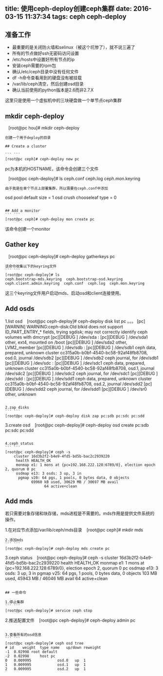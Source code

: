 title: 使用ceph-deploy创建ceph集群
date: 2016-03-15 11:37:34
tags: ceph ceph-deploy
---

## 准备工作
- 最重要的是关闭防火墙和selinux（被这个坑惨了），就不说三遍了
- 所有的节点做好ssh无密码访问设置
- /etc/hosts中设置好所有节点的ip
- 安装ceph需要的rpm包
- 确认/etc/ceph目录中没有任何文件
- df -h命令查看用到的硬盘没有被挂载
- /var/lib/ceph清空，然后创建osd目录
- 确认当前使用的python版本是2.6而非2.7.X

这里只是使用一个虚拟机中的三块硬盘做一个单节点ceph集群

<!-- more -->

## mkdir ceph-deploy

``` ```
[root@pc hou]# mkdir ceph-deploy
```
创建一个用于deploy的目录

## Create a cluster

``` ```
[root@pc ceph]# ceph-deploy new pc
```
pc为本机的HOSTNAME，该命令会创建三个文件

``` ```
[root@pc ceph-deploy]# ls
ceph.conf  ceph.log  ceph.mon.keyring
```
由于我是在单个节点上部署集群，所以需要在ceph.conf中添加
``````
osd pool default size = 1
osd crush chooseleaf type = 0
```

## Add a monitor
``` ```
[root@pc ceph]# ceph-deploy mon create pc
```
该命令创建一个monitor

## Gather key

``` ```
[root@pc ceph-deploy]# ceph-deploy gatherkeys pc
```
该命令收集以下的keyring文件
``` ```
[root@pc ceph-deploy]# ls
ceph.bootstrap-mds.keyring  ceph.bootstrap-osd.keyring
ceph.client.admin.keyring  ceph.conf  ceph.log  ceph.mon.keyring
```
这三个keyring文件用户启动mds、启动osd和client连接使用。

## Add osds

1.list osd
``` ```
[root@pc ceph-deploy]# ceph-deploy disk list pc
。。。
[pc][WARNIN] WARNING:ceph-disk:Old blkid does not support ID_PART_ENTRY_* fields, trying sgdisk; may not correctly identify ceph volumes with dmcrypt
[pc][DEBUG ] /dev/sda :
[pc][DEBUG ]  /dev/sda1 other, ext4, mounted on /boot
[pc][DEBUG ]  /dev/sda2 other, LVM2_member
[pc][DEBUG ] /dev/sdb :
[pc][DEBUG ]  /dev/sdb1 ceph data, prepared, unknown cluster cc315a0b-b0bf-4540-bc58-92af48fb8708, osd.0, journal /dev/sdb2
[pc][DEBUG ]  /dev/sdb2 ceph journal, for /dev/sdb1
[pc][DEBUG ] /dev/sdc :
[pc][DEBUG ]  /dev/sdc1 ceph data, prepared, unknown cluster cc315a0b-b0bf-4540-bc58-92af48fb8708, osd.1, journal /dev/sdc2
[pc][DEBUG ]  /dev/sdc2 ceph journal, for /dev/sdc1
[pc][DEBUG ] /dev/sdd :
[pc][DEBUG ]  /dev/sdd1 ceph data, prepared, unknown cluster cc315a0b-b0bf-4540-bc58-92af48fb8708, osd.2, journal /dev/sdd2
[pc][DEBUG ]  /dev/sdd2 ceph journal, for /dev/sdd1
[pc][DEBUG ] /dev/sr0 other, unknown
```

2.zap disks
``` ```
[root@pc ceph-deploy]# ceph-deploy disk zap pc:sdb pc:sdc pc:sdd

```

3.create osd
``` ```
[root@pc ceph-deploy]# ceph-deploy osd create pc:sdb pc:sdc pc:sdd
```

4.ceph status
``` ```
[root@pc ceph-deploy]# ceph -s
    cluster 16d3b2f2-b4e9-4fd5-bd5b-bac2c2939220
     health HEALTH_OK
     monmap e1: 1 mons at {pc=192.168.222.128:6789/0}, election epoch 2, quorum 0 pc
     osdmap e13: 3 osds: 3 up, 3 in
      pgmap v20: 64 pgs, 1 pools, 0 bytes data, 0 objects
            69960 kB used, 30629 MB / 30697 MB avail
                  64 active+clean
```

## Add mds
若只需要对象存储和块存储，mds进程是不需要的。mds作用是提供文件系统的操作。

1.在对应节点添加/var/lib/ceph/mds目录
``` ```
[root@pc ceph]# mkdir mds
```
2.添加mds
``` ```
[root@pc ceph-deploy]# ceph-deploy mds create pc
```

3.ceph status
``` ```
[root@pc ceph-deploy]# ceph -s
    cluster 16d3b2f2-b4e9-4fd5-bd5b-bac2c2939220
     health HEALTH_OK
     monmap e1: 1 mons at {pc=192.168.222.128:6789/0}, election epoch 2, quorum 0 pc
     osdmap e13: 3 osds: 3 up, 3 in
      pgmap v25: 64 pgs, 1 pools, 0 bytes data, 0 objects
            103 MB used, 45943 MB / 46046 MB avail
                  64 active+clean
```

## 一些命令

1.停止集群
``` ```
[root@pc ceph-deploy]# service ceph stop

```
2.推送配置文件
``` ```
[root@pc ceph-deploy]# ceph-deploy admin pc
```

3.查看所有的osd信息
``` ```
[root@pc ceph-deploy]# ceph osd tree
# id	weight	type name	up/down	reweight
-1	0.02998	root default
-2	0.02998		host pc
0	0.009995			osd.0	up	1
1	0.009995			osd.1	up	1
2	0.009995			osd.2	up	1
```
